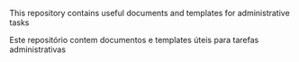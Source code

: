 This repository contains useful documents and templates for administrative tasks

Este repositório contem documentos e templates úteis para tarefas administrativas
